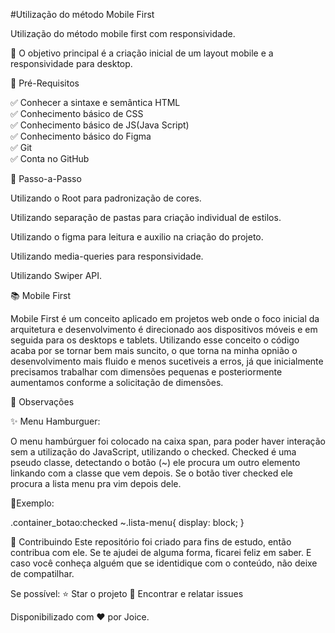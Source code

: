 #Utilização do método Mobile First

Utilização do método mobile first com responsividade.

💎 O objetivo principal é a criação inicial de um layout mobile e a responsividade para desktop.

🛑 Pré-Requisitos

✅ Conhecer a sintaxe e semântica HTML </br>
✅ Conhecimento básico de CSS </br>
✅ Conhecimento básico de JS(Java Script)  </br>
✅ Conhecimento básico do Figma </br>
✅ Git </br>
✅ Conta no GitHub </br>

👣 Passo-a-Passo

Utilizando o Root para padronização de cores.

Utilizando separação de pastas para criação individual de estilos.

Utilizando o figma para leitura e auxilio na criação do projeto.

Utilizando media-queries para responsividade.

Utilizando Swiper API.

📚 Mobile First

Mobile First é um conceito aplicado em projetos web onde o foco inicial da arquitetura e desenvolvimento é direcionado aos dispositivos móveis e em seguida para os desktops e tablets.
Utilizando esse conceito o código acaba por se tornar bem mais suncito, o que torna na minha opnião o desenvolvimento mais fluido e menos sucetiveis a erros, já que inicialmente precisamos 
trabalhar com dimensões pequenas e posteriormente aumentamos conforme a solicitação de dimensões.

🧮 Observações

✨ Menu Hamburguer:
 
O menu hambúrguer foi colocado na caixa span, para poder haver interação sem a utilização do JavaScript, utilizando o checked.
Checked é uma pseudo classe, detectando o botão (~) ele procura um outro elemento linkando com a classe que vem depois. Se o botão tiver checked ele procura a lista menu pra vim depois dele.


🔺Exemplo:
 

.container_botao:checked ~.lista-menu{
    display: block;
}


🤝 Contribuindo
Este repositório foi criado para fins de estudo, então contribua com ele. Se te ajudei de alguma forma, ficarei feliz em saber. E caso você conheça alguém que se identidique com o conteúdo, não deixe de compatilhar.

Se possível: ⭐️ Star o projeto 🐛 Encontrar e relatar issues

Disponibilizado com ♥ por Joice.
